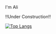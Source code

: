 I'm Ali

!!Under Construction!!

[![Top Langs](https://github-readme-stats.vercel.app/api/top-langs/?username=asrn9&layout=compact&theme=radical)](https://github.com/anuraghazra/github-readme-stats)


<!--![Anurag's GitHub stats](https://github-readme-stats.vercel.app/api?username=asrn9&show_icons=true&theme=radical)


<!---
asrn9/asrn9 is a ✨ special ✨ repository because its `README.md` (this file) appears on your GitHub profile.
You can click the Preview link to take a look at your changes.
--->
